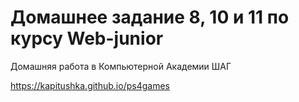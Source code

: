 # Домашнее задание 8, 10 и 11 по курсу Web-junior
Домашняя работа в Компьютерной Академии ШАГ

https://kapitushka.github.io/ps4games
